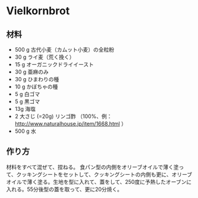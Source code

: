 # Vielkornbrot

## 材料

- 500 g 古代小麦（カムット小麦）の全粒粉
- 30 g ライ麦（荒く挽く）
- 15 g オーガニックドライイースト
- 30 g 亜麻のみ
- 30 g ひまわりの種
- 10 g かぼちゃの種
- 5 g 白ゴマ
- 5 g 黒ゴマ
- 13g 海塩
- 2 大さじ (=20g) リンゴ酢 （100%、例： http://www.naturalhouse.jp/item/1668.html ）
- 500 g 水

## 作り方

材料をすべて混ぜて、捏ねる。
食パン型の内側をオリーブオイルで薄く塗って、クッキングシートをセットして、クッキングシートの内側も更に、オリーブオイルで薄く塗る。生地を型に入れて、蓋をして、250度に予熱したオーブンに入れる。55分後型の蓋を取って、更に20分焼く。
